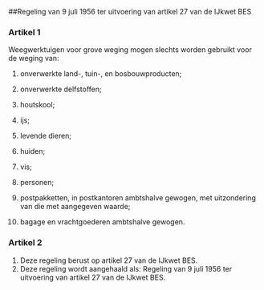 <meta http-equiv='Content-Type' content='text/html; charset=utf-8' />

##Regeling van 9 juli 1956 ter uitvoering van artikel 27 van de IJkwet BES

### Artikel  1  

Weegwerktuigen voor grove weging mogen slechts worden gebruikt voor de weging van: 

1. onverwerkte land-, tuin-, en bosbouwproducten;  

2. onverwerkte delfstoffen;  

3. houtskool;  

4. ijs;  

5. levende dieren;  

6. huiden;  

7. vis;  

8. personen;  

9. postpakketten, in postkantoren ambtshalve gewogen, met uitzondering van die met aangegeven waarde;  

10. bagage en vrachtgoederen ambtshalve gewogen.    

### Artikel  2  

1.  Deze regeling berust op artikel 27 van de IJkwet BES.   
2.  Deze regeling wordt aangehaald als: Regeling van 9 juli 1956 ter uitvoering van artikel 27 van de IJkwet BES.   
